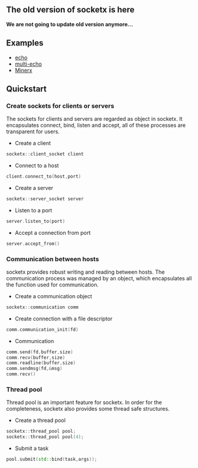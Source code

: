 ## The old version of socketx is here

**We are not going to update old version anymore...**

## Examples
- [echo](./examples/echo/)
- [multi-echo](./examples/multi-echo/)
- [Minerx](https://github.com/fancyqlx/Minerx)

## Quickstart

### Create sockets for clients or servers
The sockets for clients and servers are regarded as object in socketx. It encapsulates connect, bind, listen and accept, all of these processes are transparent for users.
- Create a client
```C++
socketx::client_socket client
```
- Connect to a host
```C++
client.connect_to(host,port)
```
- Create a server
```C++
socketx::server_socket server
```
- Listen to a port
```C++
server.listen_to(port)
```
- Accept a connection from port
```C++
server.accept_from()
```

### Communication between hosts
socketx provides robust writing and reading between hosts. The communication process was managed by an object, which encapsulates all the function used for communication.
- Create a communication object
```C++
socketx::communication comm
```
- Create connection with a file descriptor
```C++
comm.communication_init(fd)
```
- Communication
```C++
comm.send(fd,buffer,size)
comm.recv(buffer,size)
comm.readline(buffer,size)
comm.sendmsg(fd,&msg)
comm.recv()
```


### Thread pool
Thread pool is an important feature for socketx. In order for the completeness, socketx also provides some thread safe structures. 
- Create a thread pool
```C++
socketx::thread_pool pool;
socketx::thread_pool pool(4);
```
- Submit a task
```C++
pool.submit(std::bind(task,args));
```